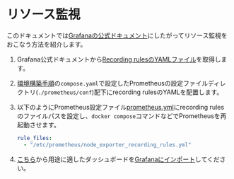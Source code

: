 # リソース監視

このドキュメントでは[Grafanaの公式ドキュメント](https://grafana.com/oss/prometheus/exporters/node-exporter/)にしたがってリソース監視をおこなう方法を紹介します。

1. Grafana公式ドキュメントから[Recording rulesのYAMLファイル](https://grafana.com/oss/prometheus/exporters/node-exporter/?tab=recording-rules)を取得します。
2. [環境構築手順](../build_environment.md)の`compose.yaml`で設定したPrometheusの設定ファイルディレクトリ(`./prometheus/conf`)配下にrecording rulesのYAMLを配置します。
3. 以下のようにPrometheus設定ファイル[prometheus.yml](../prometheus/prometheus.yml)にrecording rulesのファイルパスを設定し、`docker compose`コマンドなどでPrometheusを再起動させます。

    ```yaml
    rule_files:
      - "/etc/prometheus/node_exporter_recording_rules.yml"
    ```

4. [こちら](https://grafana.com/oss/prometheus/exporters/node-exporter/?tab=dashboards)から用途に適したダッシュボードを[Grafanaにインポート](https://grafana.com/docs/grafana/latest/dashboards/manage-dashboards/#import-a-dashboard)してください。
